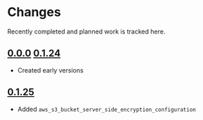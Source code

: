 # Changes
Recently completed and planned work is tracked here.

## [0.0.0](.) [0.1.24](.)
- Created early versions

## [0.1.25](.)
- Added `aws_s3_bucket_server_side_encryption_configuration`

